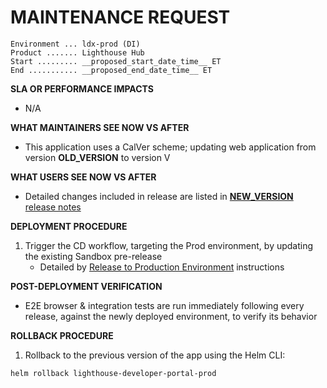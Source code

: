 # MAINTENANCE REQUEST

```
Environment ... ldx-prod (DI)
Product ....... Lighthouse Hub
Start ......... __proposed_start_date_time__ ET
End ........... __proposed_end_date_time__ ET
```

**SLA OR PERFORMANCE IMPACTS**
- N/A

**WHAT MAINTAINERS SEE NOW VS AFTER**
- This application uses a CalVer scheme; updating web application from version __OLD_VERSION__ to version V

**WHAT USERS SEE NOW VS AFTER**
- Detailed changes included in release are listed in [__NEW_VERSION__ release notes](https://github.com/department-of-veterans-affairs/lighthouse-developer-portal/releases/tag/__NEW_VERSION__)

**DEPLOYMENT PROCEDURE**
1. Trigger the CD workflow, targeting the Prod environment, by updating the existing Sandbox pre-release
    - Detailed by [Release to Production Environment](https://github.com/department-of-veterans-affairs/lighthouse-developer-portal/blob/main/docs/Deploy-Release/production-release.md) instructions

**POST-DEPLOYMENT VERIFICATION**
- E2E browser & integration tests are run immediately following every release, against the newly deployed environment, to verify its behavior

**ROLLBACK PROCEDURE**
1. Rollback to the previous version of the app using the Helm CLI:
```sh
helm rollback lighthouse-developer-portal-prod
```
